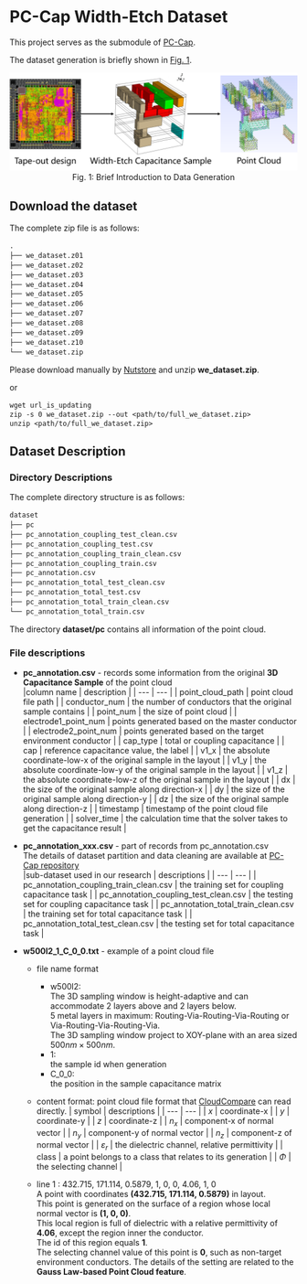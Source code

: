 # PC-Cap Width-Etch Dataset #

This project serves as the submodule of [PC-Cap](https://gitee.com/oscc-project/pct-cap).

The dataset generation is briefly shown in <a href="#fig_we_dataset">Fig. 1</a>.

<div>
  <center>
  <a id="fig_we_dataset">
    <img src="imgs/we_dataset.png" width="800">
  </a>
  <br>
  Fig. 1: Brief Introduction to Data Generation
  </center>
</div>

## Download the dataset ##

The complete zip file is as follows:

```txt
.
├── we_dataset.z01
├── we_dataset.z02
├── we_dataset.z03
├── we_dataset.z04
├── we_dataset.z05
├── we_dataset.z06
├── we_dataset.z07
├── we_dataset.z08
├── we_dataset.z09
├── we_dataset.z10
└── we_dataset.zip
```

Please download manually by [Nutstore](https://www.jianguoyun.com/p/De81uBYQvsDYDBi7gsoFIAA) and unzip **we_dataset.zip**.

or

```shell
wget url_is_updating
zip -s 0 we_dataset.zip --out <path/to/full_we_dataset.zip>
unzip <path/to/full_we_dataset.zip>
```

## Dataset Description ##

### Directory Descriptions ###

The complete directory structure is as follows:

```txt
dataset
├── pc
├── pc_annotation_coupling_test_clean.csv
├── pc_annotation_coupling_test.csv
├── pc_annotation_coupling_train_clean.csv
├── pc_annotation_coupling_train.csv
├── pc_annotation.csv
├── pc_annotation_total_test_clean.csv
├── pc_annotation_total_test.csv
├── pc_annotation_total_train_clean.csv
└── pc_annotation_total_train.csv
```

The directory **dataset/pc** contains all information of the point cloud.

### File descriptions ###
- **pc_annotation.csv** - records some information from the original **3D Capacitance Sample** of the point cloud  
  |column name | description |
  | --- | --- |
  | point_cloud_path | point cloud file path |
  | conductor_num | the number of conductors that the original sample contains |
  | point_num | the size of point cloud |
  | electrode1_point_num | points generated based on the master conductor |
  | electrode2_point_num | points generated based on the target environment conductor |
  | cap_type | total or coupling capacitance |
  | cap | reference capacitance value, the label |
  | v1_x | the absolute coordinate-low-x of the original sample in the layout |
  | v1_y | the absolute coordinate-low-y of the original sample in the layout |
  | v1_z | the absolute coordinate-low-z of the original sample in the layout |
  | dx | the size of the original sample along direction-x |
  | dy | the size of the original sample along direction-y |
  | dz | the size of the original sample along direction-z |
  | timestamp | timestamp of the point cloud file generation |
  | solver_time | the calculation time that the solver takes to get the capacitance result |

- **pc_annotation_xxx.csv** - part of records from pc_annotation.csv     
The details of dataset partition and data cleaning are available at [PC-Cap repository](https://gitee.com/oscc-project/pct-cap)  
  |sub-dataset used in our research | descriptions |
  | --- | --- |
  | pc_annotation_coupling_train_clean.csv | the training set for coupling capacitance task |
  | pc_annotation_coupling_test_clean.csv | the testing set for coupling capacitance task |
  | pc_annotation_total_train_clean.csv | the training set for total capacitance task |
  | pc_annotation_total_test_clean.csv | the testing set for total capacitance task |

- **w500l2_1_C_0_0.txt** - example of a point cloud file
  - file name format
    - w500l2:  
      The 3D sampling window is height-adaptive and can accommodate 2 layers above and 2 layers below.  
      5 metal layers in maximum: Routing-Via-Routing-Via-Routing or Via-Routing-Via-Routing-Via.  
      The 3D sampling window project to XOY-plane with an area sized $500 nm \times 500nm$. 
    - 1:  
      the sample id when generation
    - C_0_0:  
      the position in the sample capacitance matrix
  
  - content format: point cloud file format that [CloudCompare](https://www.cloudcompare.org/) can read directly.
    | symbol | descriptions |
    | --- | --- |
    | $x$ | coordinate-x |
    | $y$ | coordinate-y |
    | $z$ | coordinate-z |
    | $n_x$ | component-x of normal vector |
    | $n_y$ | component-y of normal vector |
    | $n_z$ | component-z of normal vector |
    | $\varepsilon_r$ | the dielectric channel, relative permittivity |
    | class | a point belongs to a class that relates to its generation |
    | $\Phi$ | the selecting channel |
  - line 1 : 432.715, 171.114, 0.5879, 1, 0, 0, 4.06, 1, 0  
    A point with coordinates **(432.715, 171.114, 0.5879)** in layout.  
    This point is generated on the surface of a region whose local normal vector is **(1, 0, 0)**.  
    This local region is full of dielectric with a relative permittivity of **4.06**, except the region inner the conductor.  
    The id of this region equals **1**.  
    The selecting channel value of this point is **0**, such as non-target environment conductors. The details of the setting are related to the **Gauss Law-based Point Cloud feature**.